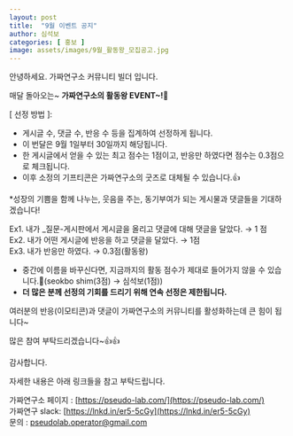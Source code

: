 ```yaml
---
layout: post
title:  "9월 이벤트 공지"
author: 심석보
categories: [ 홍보 ]
image: assets/images/9월_활동왕_모집공고.jpg
---
```



안녕하세요. 가짜연구소 커뮤니티 빌더 입니다.


매달 돌아오는~ **가짜연구소의 활동왕 EVENT~!**🎉


[ 선정 방법 ]:

- 게시글 수, 댓글 수, 반응 수 등을 집계하여 선정하게 됩니다.
- 이 번달은 9월 1일부터 30일까지 해당됩니다.
- 한 게시글에서 얻을 수 있는 최고 점수는 1점이고, 반응만 하였다면 점수는 0.3점으로 체크됩니다.
- 이후 소정의 기프티콘은 가짜연구소의 굿즈로 대체될 수 있습니다.👍

*성장의 기쁨을 함께 나누는, 웃음을 주는, 동기부여가 되는 게시물과 댓글들을 기대하겠습니다!


Ex1. 내가 _질문-게시판에서 게시글을 올리고 댓글에 대해 댓글을 달았다. → 1 점
<br>Ex2. 내가 어떤 게시글에 반응을 하고 댓글을 달았다. → 1점
<br>Ex3. 내가 반응만 하였다. → 0.3점(활동왕)


- 중간에 이름을 바꾸신다면, 지금까지의 활동 점수가 제대로 들어가지 않을 수 있습니다.🥲(seokbo shim(3점) → 심석보(1점))
- **더 많은 분께 선정의 기회를 드리기 위해 연속 선정은 제한됩니다.**

여러분의 반응(이모티콘)과 댓글이 가짜연구소의 커뮤니티를 활성화하는데 큰 힘이 됩니다~


많은 참여 부탁드리겠습니다~👍👍


감사합니다.


자세한 내용은 아래 링크들을 참고 부탁드립니다.

가짜연구소 페이지 : [https://pseudo-lab.com/](https://pseudo-lab.com/)<br>
가짜연구 slack: [https://lnkd.in/er5-5cGy](https://lnkd.in/er5-5cGy)<br>
문의 : pseudolab.operator@gmail.com
